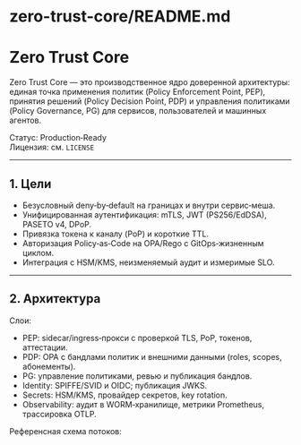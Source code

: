 # zero-trust-core/README.md

# Zero Trust Core

Zero Trust Core — это производственное ядро доверенной архитектуры: единая точка применения политик (Policy Enforcement Point, PEP), принятия решений (Policy Decision Point, PDP) и управления политиками (Policy Governance, PG) для сервисов, пользователей и машинных агентов.

Статус: Production‑Ready  
Лицензия: см. `LICENSE`

---

## 1. Цели

- Безусловный deny‑by‑default на границах и внутри сервис‑меша.
- Унифицированная аутентификация: mTLS, JWT (PS256/EdDSA), PASETO v4, DPoP.
- Привязка токена к каналу (PoP) и короткие TTL.
- Авторизация Policy‑as‑Code на OPA/Rego с GitOps‑жизненным циклом.
- Интеграция с HSM/KMS, неизменяемый аудит и измеримые SLO.

---

## 2. Архитектура

Слои:
- PEP: sidecar/ingress‑прокси с проверкой TLS, PoP, токенов, аттестации.
- PDP: OPA с бандлами политик и внешними данными (roles, scopes, абонементы).
- PG: управление политиками, ревью и публикация бандлов.
- Identity: SPIFFE/SVID и OIDC; публикация JWKS.
- Secrets: HSM/KMS, провайдер секретов, key rotation.
- Observability: аудит в WORM‑хранилище, метрики Prometheus, трассировка OTLP.

Референсная схема потоков:

